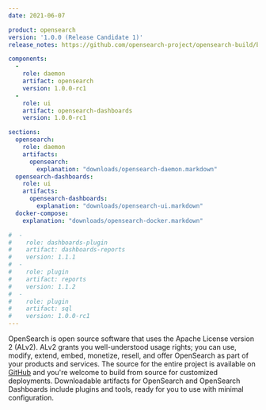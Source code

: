```yaml
---
date: 2021-06-07

product: opensearch
version: '1.0.0 (Release Candidate 1)'
release_notes: https://github.com/opensearch-project/opensearch-build/blob/main/release-notes/opensearch-release-notes-1.0.0-rc1.md

components:
  -
    role: daemon
    artifact: opensearch
    version: 1.0.0-rc1
  -
    role: ui
    artifact: opensearch-dashboards
    version: 1.0.0-rc1

sections:
  opensearch:
    role: daemon
    artifacts:
      opensearch:
        explanation: "downloads/opensearch-daemon.markdown"
  opensearch-dashboards:
    role: ui
    artifacts:
      opensearch-dashboards:
        explanation: "downloads/opensearch-ui.markdown"
  docker-compose:
    explanation: "downloads/opensearch-docker.markdown"

#  -
#    role: dashboards-plugin
#    artifact: dashboards-reports
#    version: 1.1.1
#  -
#    role: plugin
#    artifact: reports
#    version: 1.1.2
#  -
#    role: plugin
#    artifact: sql
#    version: 1.0.0-rc1
---
```

OpenSearch is open source software that uses the Apache License version 2 (ALv2). ALv2 grants you well-understood usage rights; you can use, modify, extend, embed, monetize, resell, and offer OpenSearch as part of your products and services. The source for the entire project is available on [GitHub](https://github.com/opensearch-project/) and you're welcome to build from source for customized deployments. Downloadable artifacts for OpenSearch and OpenSearch Dashboards include plugins and tools, ready for you to use with minimal configuration.
